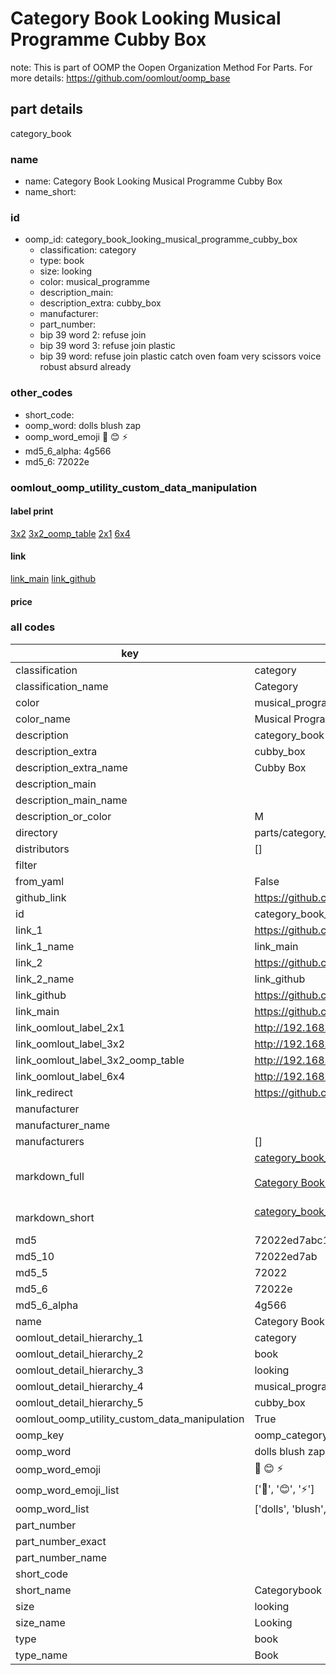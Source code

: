 # Category Book Looking Musical Programme Cubby Box  

note: This is part of OOMP the Oopen Organization Method For Parts. For more details: https://github.com/oomlout/oomp_base

##  part details
  



category_book



### name
* name: Category Book Looking Musical Programme Cubby Box
* name_short: 
### id
* oomp_id: category_book_looking_musical_programme_cubby_box
  * classification: category
  * type: book
  * size: looking
  * color: musical_programme
  * description_main: 
  * description_extra: cubby_box
  * manufacturer: 
  * part_number: 
  * bip 39 word 2: refuse join
  * bip 39 word 3: refuse join plastic
  * bip 39 word: refuse join plastic catch oven foam very scissors voice robust absurd already

### other_codes
* short_code: 
* oomp_word: dolls blush zap
* oomp_word_emoji :dolls: :blush: :zap:
* md5_6_alpha: 4g566
* md5_6: 72022e






### oomlout_oomp_utility_custom_data_manipulation
#### label print
[3x2](http://192.168.1.245:1112/?label=oomp%204g566)
[3x2_oomp_table](http://192.168.1.108:1112/?label=oomp%204g566)
[2x1](http://192.168.1.242:1112/?label=oomp%204g566)
[6x4](http://192.168.1.55:1112/?label=oomp%204g566)    

#### link

[link_main](https://github.com/oomlout/oomlout_oomp_version_1_messy/tree/main/parts/category_book_looking_musical_programme_cubby_box) [link_github](https://github.com/oomlout/oomlout_oomp_version_1_messy/tree/main/parts/category_book_looking_musical_programme_cubby_box)                             

#### price







### all codes 
| key | value |  
| --- | --- |  
| classification | category |  
| classification_name | Category |  
| color | musical_programme |  
| color_name | Musical Programme |  
| description | category_book |  
| description_extra | cubby_box |  
| description_extra_name | Cubby Box |  
| description_main |  |  
| description_main_name |  |  
| description_or_color | M  |  
| directory | parts/category_book_looking_musical_programme_cubby_box |  
| distributors | [] |  
| filter |  |  
| from_yaml | False |  
| github_link | https://github.com/oomlout/oomlout_oomp_part_src/tree/main/parts/category_book_looking_musical_programme_cubby_box |  
| id | category_book_looking_musical_programme_cubby_box |  
| link_1 | https://github.com/oomlout/oomlout_oomp_version_1_messy/tree/main/parts/category_book_looking_musical_programme_cubby_box |  
| link_1_name | link_main |  
| link_2 | https://github.com/oomlout/oomlout_oomp_version_1_messy/tree/main/parts/category_book_looking_musical_programme_cubby_box |  
| link_2_name | link_github |  
| link_github | https://github.com/oomlout/oomlout_oomp_version_1_messy/tree/main/parts/category_book_looking_musical_programme_cubby_box |  
| link_main | https://github.com/oomlout/oomlout_oomp_version_1_messy/tree/main/parts/category_book_looking_musical_programme_cubby_box |  
| link_oomlout_label_2x1 | http://192.168.1.242:1112/?label=oomp%204g566 |  
| link_oomlout_label_3x2 | http://192.168.1.245:1112/?label=oomp%204g566 |  
| link_oomlout_label_3x2_oomp_table | http://192.168.1.108:1112/?label=oomp%204g566 |  
| link_oomlout_label_6x4 | http://192.168.1.55:1112/?label=oomp%204g566 |  
| link_redirect | https://github.com/oomlout/oomlout_oomp_version_1_messy/tree/main/parts/category_book_looking_musical_programme_cubby_box |  
| manufacturer |  |  
| manufacturer_name |  |  
| manufacturers | [] |  
| markdown_full | [category_book_looking_musical_programme_cubby_box](none)<br>[](none)<br>[Category Book Looking Musical Programme Cubby Box](none)<br><br> |  
| markdown_short | [category_book_looking_musical_programme_cubby_box](none)<br><br> |  
| md5 | 72022ed7abc11e5d684ee2414c1e0da3 |  
| md5_10 | 72022ed7ab |  
| md5_5 | 72022 |  
| md5_6 | 72022e |  
| md5_6_alpha | 4g566 |  
| name | Category Book Looking Musical Programme Cubby Box |  
| oomlout_detail_hierarchy_1 | category |  
| oomlout_detail_hierarchy_2 | book |  
| oomlout_detail_hierarchy_3 | looking |  
| oomlout_detail_hierarchy_4 | musical_programme |  
| oomlout_detail_hierarchy_5 | cubby_box |  
| oomlout_oomp_utility_custom_data_manipulation | True |  
| oomp_key | oomp_category_book_looking_musical_programme_cubby_box |  
| oomp_word | dolls blush zap |  
| oomp_word_emoji | :dolls: :blush: :zap: |  
| oomp_word_emoji_list | [':dolls:', ':blush:', ':zap:'] |  
| oomp_word_list | ['dolls', 'blush', 'zap'] |  
| part_number |  |  
| part_number_exact |  |  
| part_number_name |  |  
| short_code |  |  
| short_name | Categorybook |  
| size | looking |  
| size_name | Looking |  
| type | book |  
| type_name | Book |  
